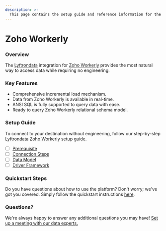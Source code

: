 ```yaml
---
description: >-
  This page contains the setup guide and reference information for the Zoho Workerly source connector.
---
```


# Zoho Workerly

### Overview

The [Lyftrondata](https://www.lyftrondata.com/) integration for [Zoho Workerly](https://www.lyftrondata.com/integration/human-resource-analytics/zoho-workely/) provides the most natural way to access data while requiring no engineering.

### Key Features

* Comprehensive incremental load mechanism.
* Data from Zoho Workerly is available in real-time.&#x20;
* ANSI SQL is fully supported to query data with ease.
* Ready to query Zoho Workerly relational schema model.

### Setup Guide

To connect to your destination without engineering, follow our step-by-step [Lyftrondata](https://www.lyftrondata.com/)  [Zoho Workerly](https://www.lyftrondata.com/integration/human-resource-analytics/zoho-workely/) setup guide.

* [ ] [Prerequisite](prerequisite.md)
* [ ] [Connection Steps](connection-steps.md)
* [ ] [Data Model](data-model/erd.md)
* [ ] [Driver Framework](driver-framework/)

### Quickstart Steps

Do you have questions about how to use the platform? Don't worry; we've got you covered. Simply follow the quickstart instructions [here](../README.md).

### Questions? <a href="#questions" id="questions"></a>

We're always happy to answer any additional questions you may have! [Set up a meeting with our data experts.](https://www.lyftrondata.com/book-a-meeting/)

